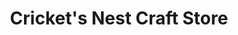 ---
title: "Cricket's Nest Craft Store"
url: /winston-salem/crickets-nest-craft-store/
shop: art
---